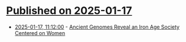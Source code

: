 # [Published on 2025-01-17](index.md)

* [2025-01-17, 11:12:00](https://soylentnews.org/article.pl?sid=25/01/16/1155210&from=rss) - [Ancient Genomes Reveal an Iron Age Society Centered on Women](https://soylentnews.org/article.pl?sid=25/01/16/1155210&from=rss)
